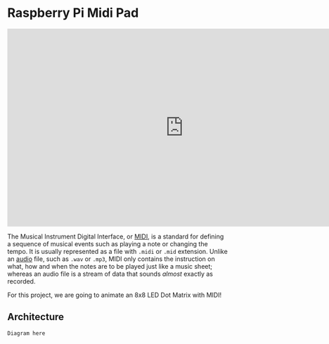 # Raspberry Pi Midi Pad

<iframe width="800" height="450" src="https://www.youtube.com/embed/4VN_-QX-NgU" frameborder="0" allow="accelerometer; autoplay; encrypted-media; gyroscope; picture-in-picture" allowfullscreen></iframe>

The Musical Instrument Digital Interface, or [MIDI](https://en.wikipedia.org/wiki/MIDI), is a standard for defining a sequence of musical events such as playing a note or changing the tempo. It is usually represented as a file with `.midi` or `.mid` extension. Unlike an [audio](https://en.wikipedia.org/wiki/Audio_file_format) file, such as `.wav` or `.mp3`, MIDI only contains the instruction on what, how and when the notes are to be played just like a music sheet; whereas an audio file is a stream of data that sounds _almost_ exactly as recorded.

For this project, we are going to animate an 8x8 LED Dot Matrix with MIDI!


## Architecture

```
Diagram here
```